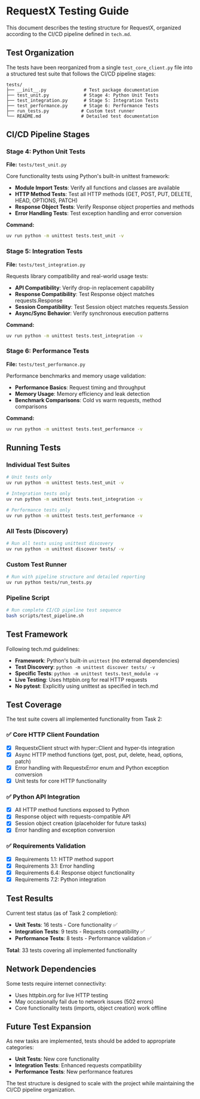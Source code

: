 # RequestX Testing Guide

This document describes the testing structure for RequestX, organized according to the CI/CD pipeline defined in `tech.md`.

## Test Organization

The tests have been reorganized from a single `test_core_client.py` file into a structured test suite that follows the CI/CD pipeline stages:

```
tests/
├── __init__.py              # Test package documentation
├── test_unit.py             # Stage 4: Python Unit Tests
├── test_integration.py      # Stage 5: Integration Tests  
├── test_performance.py      # Stage 6: Performance Tests
├── run_tests.py            # Custom test runner
└── README.md               # Detailed test documentation
```

## CI/CD Pipeline Stages

### Stage 4: Python Unit Tests
**File:** `tests/test_unit.py`

Core functionality tests using Python's built-in unittest framework:

- **Module Import Tests**: Verify all functions and classes are available
- **HTTP Method Tests**: Test all HTTP methods (GET, POST, PUT, DELETE, HEAD, OPTIONS, PATCH)
- **Response Object Tests**: Verify Response object properties and methods
- **Error Handling Tests**: Test exception handling and error conversion

**Command:**
```bash
uv run python -m unittest tests.test_unit -v
```

### Stage 5: Integration Tests
**File:** `tests/test_integration.py`

Requests library compatibility and real-world usage tests:

- **API Compatibility**: Verify drop-in replacement capability
- **Response Compatibility**: Test Response object matches requests.Response
- **Session Compatibility**: Test Session object matches requests.Session
- **Async/Sync Behavior**: Verify synchronous execution patterns

**Command:**
```bash
uv run python -m unittest tests.test_integration -v
```

### Stage 6: Performance Tests
**File:** `tests/test_performance.py`

Performance benchmarks and memory usage validation:

- **Performance Basics**: Request timing and throughput
- **Memory Usage**: Memory efficiency and leak detection
- **Benchmark Comparisons**: Cold vs warm requests, method comparisons

**Command:**
```bash
uv run python -m unittest tests.test_performance -v
```

## Running Tests

### Individual Test Suites
```bash
# Unit tests only
uv run python -m unittest tests.test_unit -v

# Integration tests only  
uv run python -m unittest tests.test_integration -v

# Performance tests only
uv run python -m unittest tests.test_performance -v
```

### All Tests (Discovery)
```bash
# Run all tests using unittest discovery
uv run python -m unittest discover tests/ -v
```

### Custom Test Runner
```bash
# Run with pipeline structure and detailed reporting
uv run python tests/run_tests.py
```

### Pipeline Script
```bash
# Run complete CI/CD pipeline test sequence
bash scripts/test_pipeline.sh
```

## Test Framework

Following tech.md guidelines:
- **Framework**: Python's built-in `unittest` (no external dependencies)
- **Test Discovery**: `python -m unittest discover tests/ -v`
- **Specific Tests**: `python -m unittest tests.test_module -v`
- **Live Testing**: Uses httpbin.org for real HTTP requests
- **No pytest**: Explicitly using unittest as specified in tech.md

## Test Coverage

The test suite covers all implemented functionality from Task 2:

### ✅ Core HTTP Client Foundation
- [x] RequestxClient struct with hyper::Client and hyper-tls integration
- [x] Async HTTP method functions (get, post, put, delete, head, options, patch)
- [x] Error handling with RequestxError enum and Python exception conversion
- [x] Unit tests for core HTTP functionality

### ✅ Python API Integration
- [x] All HTTP method functions exposed to Python
- [x] Response object with requests-compatible API
- [x] Session object creation (placeholder for future tasks)
- [x] Error handling and exception conversion

### ✅ Requirements Validation
- [x] Requirements 1.1: HTTP method support
- [x] Requirements 3.1: Error handling
- [x] Requirements 6.4: Response object functionality
- [x] Requirements 7.2: Python integration

## Test Results

Current test status (as of Task 2 completion):
- **Unit Tests**: 16 tests - Core functionality ✅
- **Integration Tests**: 9 tests - Requests compatibility ✅
- **Performance Tests**: 8 tests - Performance validation ✅

**Total**: 33 tests covering all implemented functionality

## Network Dependencies

Some tests require internet connectivity:
- Uses httpbin.org for live HTTP testing
- May occasionally fail due to network issues (502 errors)
- Core functionality tests (imports, object creation) work offline

## Future Test Expansion

As new tasks are implemented, tests should be added to appropriate categories:
- **Unit Tests**: New core functionality
- **Integration Tests**: Enhanced requests compatibility
- **Performance Tests**: New performance features

The test structure is designed to scale with the project while maintaining the CI/CD pipeline organization.